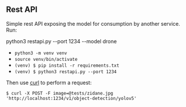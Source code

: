 
## Rest API
Simple rest API exposing the model for consumption by another service. Run:

python3 restapi.py --port 1234 --model drone 

* `python3 -m venv venv`
* `source venv/bin/activate`
* `(venv) $ pip install -r requirements.txt`
* `(venv) $ python3 restapi.py --port 1234`

Then use [curl](https://curl.se/) to perform a request:

`$ curl -X POST -F image=@tests/zidane.jpg 'http://localhost:1234/v1/object-detection/yolov5'`
